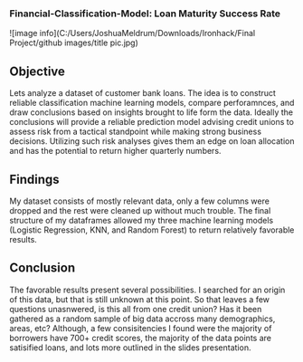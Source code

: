 ### Financial-Classification-Model: Loan Maturity Success Rate
![image info](C:/Users/JoshuaMeldrum/Downloads/Ironhack/Final Project/github images/title pic.jpg)
## Objective
Lets analyze a dataset of customer bank loans. The idea is to construct reliable classification machine learning models, compare perforamnces, and draw conclusions based on insights brought to life form the data. Ideally the conclusions will provide a reliable prediction model advising credit unions to assess risk from a tactical standpoint while making strong business decisions. Utilizing such risk analyses gives them an edge on loan allocation and has the potential to return higher quarterly numbers.
## Findings
My dataset consists of mostly relevant data, only a few columns were dropped and the rest were cleaned up without much trouble. The final structure of my dataframes allowed my three machine learning models (Logistic Regression, KNN, and Random Forest) to return relatively favorable results.
## Conclusion
The favorable results present several possibilities. I searched for an origin of this data, but that is still unknown at this point. So that leaves a few questions unasnwered, is this all from one credit union? Has it been gathered as a random sample of big data accross many demographics, areas, etc? Although, a few consisitencies I found were the majority of borrowers have 700+ credit scores, the majority of the data points are satisified loans, and lots more outlined in the slides presentation. 
